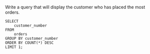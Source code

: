 Write a query that will display the customer who has placed the most orders.

    SELECT
        customer_number
    FROM
        orders
    GROUP BY customer_number
    ORDER BY COUNT(*) DESC
    LIMIT 1;